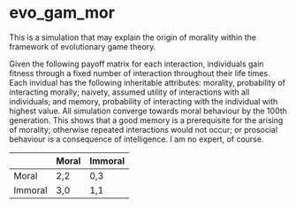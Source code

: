 # evo_gam_mor
This is a simulation that may explain the origin of morality within the framework of evolutionary game theory. 

Given the following payoff matrix for each interaction, individuals gain fitness through a fixed number of interaction throughout their life times. Each invidual has the following inheritable attributes: morality, probability of interacting morally; naivety, assumed utility of interactions with all individuals; and memory, probability of interacting with the individual with highest value. All simulation converge towards moral behaviour by the 100th generation. This shows that a good memory is a prerequisite for the arising of morality; otherwise repeated interactions would not occur; or prosocial behaviour is a consequence of intelligence. I am no expert, of course.

|         | Moral | Immoral |
|---------|-------|---------|
| Moral   | 2,2   | 0,3     |
| Immoral | 3,0   | 1,1     |
